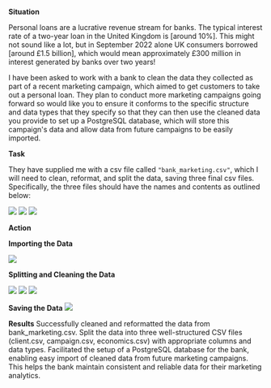 **Situation**

Personal loans are a lucrative revenue stream for banks. The typical interest rate of a two-year loan in the United Kingdom is [around 10%]. This might not sound like a lot, but in September 2022 alone UK consumers borrowed [around £1.5 billion], which would mean approximately £300 million in interest generated by banks over two years!

I have been asked to work with a bank to clean the data they collected as part of a recent marketing campaign, which aimed to get customers to take out a personal loan. They plan to conduct more marketing campaigns going forward so would like you to ensure it conforms to the specific structure and data types that they specify so that they can then use the cleaned data you provide to set up a PostgreSQL database, which will store this campaign's data and allow data from future campaigns to be easily imported. 




**Task**

They have supplied me with a csv file called `"bank_marketing.csv"`, which I will need to clean, reformat, and split the data, saving three final csv files. Specifically, the three files should have the names and contents as outlined below:

<img src="https://i.imghippo.com/files/W0mfb1722697358.png">

<img src="https://i.imghippo.com/files/FrauX1722697377.png">

<img src="https://i.imghippo.com/files/f4uqh1722697404.png">


**Action**

**Importing the Data**

<img src="https://i.imghippo.com/files/oIDgy1722699055.png">

**Splitting and Cleaning the Data**

<img src="https://i.imghippo.com/files/qFanM1722699205.png">

<img src="https://i.imghippo.com/files/Cq1fQ1722699316.png">

<img src="https://i.imghippo.com/files/qmAx61722699380.png">


**Saving the Data**
<img src="https://i.imghippo.com/files/vxnXi1722699466.png">


**Results**
Successfully cleaned and reformatted the data from bank_marketing.csv.
Split the data into three well-structured CSV files (client.csv, campaign.csv, economics.csv) with appropriate columns and data types.
Facilitated the setup of a PostgreSQL database for the bank, enabling easy import of cleaned data from future marketing campaigns. This helps the bank maintain consistent and reliable data for their marketing analytics.
